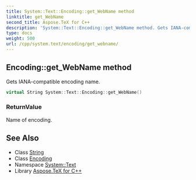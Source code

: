 ```yaml
---
title: System::Text::Encoding::get_WebName method
linktitle: get_WebName
second_title: Aspose.TeX for C++
description: 'System::Text::Encoding::get_WebName method. Gets IANA-compatible encoding name in C++.'
type: docs
weight: 500
url: /cpp/system.text/encoding/get_webname/
---
```

## Encoding::get_WebName method


Gets IANA-compatible encoding name.

```cpp
virtual String System::Text::Encoding::get_WebName()
```


### ReturnValue

Name of encoding.

## See Also

* Class [String](../../../system/string/)
* Class [Encoding](../)
* Namespace [System::Text](../../)
* Library [Aspose.TeX for C++](../../../)
